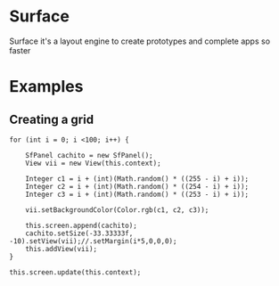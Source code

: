 # Surface

Surface it's a layout engine to create prototypes and complete apps so faster


# Examples

## Creating a grid

```
for (int i = 0; i <100; i++) {

    SfPanel cachito = new SfPanel();
    View vii = new View(this.context);

    Integer c1 = i + (int)(Math.random() * ((255 - i) + i));
    Integer c2 = i + (int)(Math.random() * ((254 - i) + i));
    Integer c3 = i + (int)(Math.random() * ((253 - i) + i));

    vii.setBackgroundColor(Color.rgb(c1, c2, c3));

    this.screen.append(cachito);
    cachito.setSize(-33.33333f, -10).setView(vii);//.setMargin(i*5,0,0,0);
    this.addView(vii);
}

this.screen.update(this.context);

```
